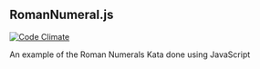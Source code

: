RomanNumeral.js
-------------
[![Code Climate](https://codeclimate.com/github/joelbyler/roman_numeral.js.png)](https://codeclimate.com/github/joelbyler/roman_numeral.js)

An example of the Roman Numerals Kata done using JavaScript
